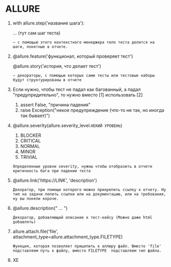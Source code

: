 # ALLURE
1. with allure.step('название шага'): 

    ...  (тут сам шаг теста)

   `— с помощью этого контекстного менеджера тело теста делится на шаги, понятные в отчете.`

2. @allure.feature('функционал, который проверяет тест') 

    @allure.story('история, что делает тест') 

    `— декораторы, с помощью которых сами тесты или тестовые наборы будут структурированы в отчете`

3. Если нужно, чтобы тест не падал как багованный, а падал "предупредительно", то нужно вместо [1] использовать [2]
   1. assert False, "причина падения"
   2. raise Exception("некое предупреждение (что-то не так, но иногда так бывает)")

4. @allure.severity(allure.severity_level.`НЕКИЙ УРОВЕНЬ`)
   1. BLOCKER
   2. CRITICAL
   3. NORMAL
   4. MINOR
   5. TRIVIAL

   `Определенные уровни severity, нужны чтобы отобразить в отчете критичность бага при падении теста`

5. @allure.link('https://LINK', 'description')
   
   `Декоратор, при помощи которого можно прикрепить ссылку к отчету. Ну тип на задачи лепить ссылки или на документацию,
    или на требования, ну вы поняли короче.`

6. @allure.description(" ... ")
   
   `Декоратор, добавляющий описание к тест-кейсу (Можно даже html добавлять)`
   
7. allure.attach.file('file', attachment_type=allure.attachment_type.FILETYPE)
   
   `Функция, которая позволяет прицепить к аллюру файл. Вместо 'file' подставляем путь к файлу, вместо FILETYPE 
    подставляем тип файла.`
8. ХЕ